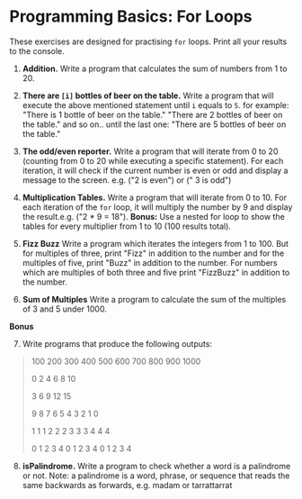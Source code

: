 # Programming Basics: For Loops

These exercises are designed for practising `for` loops. Print all your results to the console.

1. **Addition.** 
Write a program that calculates the sum of  numbers from 1 to 20.

2. **There are `[i]` bottles of beer on the table.** 
Write a program that will execute the above mentioned statement until `i` equals to `5`. for example:
"There is 1 bottle of beer on the table." 
"There are 2 bottles of beer on the table."
 and so on.. until the last one:
"There are 5 bottles of beer on the table."

3. **The odd/even reporter.**
Write a program that will iterate from 0 to 20 (counting from 0 to 20 while executing a specific statement). For each iteration, it will check if the current number is even or odd and display a message to the screen. e.g. ("2 is even") or (" 3 is odd")

4. **Multiplication Tables.**
Write a program that will iterate from 0 to 10. For each iteration of the `for` loop, it will multiply the number by 9 and display the result.e.g. ("2 * 9 = 18").
**Bonus:** Use a nested for loop to show the tables for every multiplier from 1 to 10 (100 results total).

5. **Fizz Buzz**
Write a program which iterates the integers from 1 to 100. But for multiples of three, print "Fizz" in addition to the number and for the multiples of five, print "Buzz" in addition to the number. For numbers which are multiples of both three and five print "FizzBuzz" in addition to the number.

6. **Sum of Multiples**
Write a program to calculate the sum of the multiples of 3 and 5 under 1000.

**Bonus** 

7. Write programs that produce the following outputs: 
>100 200 300 400 500 600 700 800 900 1000
>
>0 2 4 6 8 10
>
>3 6 9 12 15
>
>9 8 7 6 5 4 3 2 1 0
>
>1 1 1 2 2 2 3 3 3 4 4 4
>
>0 1 2 3 4 0 1 2 3 4 0 1 2 3 4

8. **isPalindrome.**
Write a program to check whether a word is a palindrome or not. 
Note: a palindrome is a word, phrase, or sequence that reads the same backwards as forwards, e.g. madam or tarrattarrat



